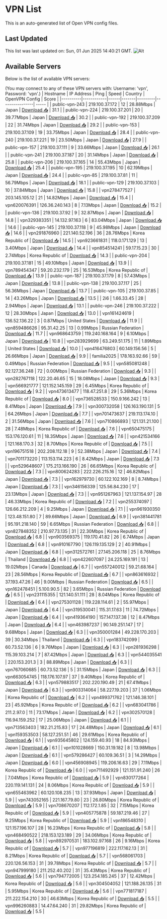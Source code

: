 # VPN List

This is an auto-generated list of Open VPN config files.

## Last Updated

This list was last updated on: Sun, 01 Jun 2025 14:40:21 GMT.
![Alt](https://repobeats.axiom.co/api/embed/186b98318ef1479477931607c1ad7d823f12451f.svg "Repobeats analytics image")

## Available Servers

Below is the list of available VPN servers:

(You may connect to any of these VPN servers with: Username: 'vpn', Password: 'vpn'.)
| Hostname | IP Address | Ping | Speed | Country | OpenVPN Config | Score |
|----------|------------|------|-------|---------|----------------| ----- |
| public-vpn-243 | 219.100.37.172 | 12 | 28.88Mbps | Japan | [Download 📥](./configs/server_0_JP.ovpn) | 31.1 |
| public-vpn-224 | 219.100.37.201 | 20 | 39.77Mbps | Japan | [Download 📥](./configs/server_1_JP.ovpn) | 30.2 |
| public-vpn-192 | 219.100.37.209 | 22 | 31.74Mbps | Japan | [Download 📥](./configs/server_2_JP.ovpn) | 29.2 |
| public-vpn-153 | 219.100.37.109 | 19 | 33.75Mbps | Japan | [Download 📥](./configs/server_3_JP.ovpn) | 28.4 |
| public-vpn-240 | 219.100.37.221 | 19 | 23.50Mbps | Japan | [Download 📥](./configs/server_4_JP.ovpn) | 27.9 |
| public-vpn-157 | 219.100.37.111 | 9 | 33.66Mbps | Japan | [Download 📥](./configs/server_5_JP.ovpn) | 26.1 |
| public-vpn-241 | 219.100.37.187 | 20 | 31.14Mbps | Japan | [Download 📥](./configs/server_6_JP.ovpn) | 25.8 |
| public-vpn-206 | 219.100.37.165 | 14 | 55.43Mbps | Japan | [Download 📥](./configs/server_7_JP.ovpn) | 25.4 |
| public-vpn-195 | 219.100.37.195 | 10 | 62.19Mbps | Japan | [Download 📥](./configs/server_8_JP.ovpn) | 24.4 |
| public-vpn-85 | 219.100.37.81 | 11 | 56.79Mbps | Japan | [Download 📥](./configs/server_9_JP.ovpn) | 18.1 |
| public-vpn-129 | 219.100.37.103 | 10 | 37.84Mbps | Japan | [Download 📥](./configs/server_10_JP.ovpn) | 15.8 |
| vpn278477527 | 203.145.105.12 | 21 | 14.82Mbps | Japan | [Download 📥](./configs/server_11_JP.ovpn) | 15.4 |
| vpn620076391 | 126.36.240.143 | 8 | 7.13Mbps | Japan | [Download 📥](./configs/server_12_JP.ovpn) | 15.2 |
| public-vpn-136 | 219.100.37.92 | 9 | 32.87Mbps | Japan | [Download 📥](./configs/server_13_JP.ovpn) | 14.8 |
| vpn329383351 | 14.132.97.163 | 6 | 83.04Mbps | Japan | [Download 📥](./configs/server_14_JP.ovpn) | 14.6 |
| public-vpn-145 | 219.100.37.118 | 9 | 45.98Mbps | Japan | [Download 📥](./configs/server_15_JP.ovpn) | 14.6 |
| vpn291876960 | 221.140.52.196 | 36 | 28.76Mbps | Korea Republic of | [Download 📥](./configs/server_16_KR.ovpn) | 14.5 |
| vpn923661831 | 118.0.171.129 | 13 | 3.40Mbps | Japan | [Download 📥](./configs/server_17_JP.ovpn) | 14.4 |
| vpn854514241 | 59.17.15.23 | 30 | 2.74Mbps | Korea Republic of | [Download 📥](./configs/server_18_KR.ovpn) | 14.3 |
| public-vpn-204 | 219.100.37.181 | 15 | 49.10Mbps | Japan | [Download 📥](./configs/server_19_JP.ovpn) | 13.9 |
| vpn789454347 | 59.20.232.179 | 25 | 16.53Mbps | Korea Republic of | [Download 📥](./configs/server_20_KR.ovpn) | 13.9 |
| public-vpn-187 | 219.100.37.179 | 8 | 57.43Mbps | Japan | [Download 📥](./configs/server_21_JP.ovpn) | 13.8 |
| public-vpn-138 | 219.100.37.117 | 25 | 56.36Mbps | Japan | [Download 📥](./configs/server_22_JP.ovpn) | 13.7 |
| public-vpn-105 | 219.100.37.85 | 14 | 43.26Mbps | Japan | [Download 📥](./configs/server_23_JP.ovpn) | 13.5 |
| 2i6 | 1.66.33.45 | 28 | 2.94Mbps | Japan | [Download 📥](./configs/server_24_JP.ovpn) | 13.1 |
| public-vpn-246 | 219.100.37.222 | 12 | 28.30Mbps | Japan | [Download 📥](./configs/server_25_JP.ovpn) | 13.0 |
| vpn161424619 | 136.52.136.22 | 3 | 0.87Mbps | United States | [Download 📥](./configs/server_26_US.ovpn) | 11.9 |
| vpn859486626 | 95.31.42.25 | 13 | 0.99Mbps | Russian Federation | [Download 📥](./configs/server_27_RU.ovpn) | 11.7 |
| vpn968643759 | 119.240.168.164 | 9 | 6.10Mbps | Japan | [Download 📥](./configs/server_28_JP.ovpn) | 10.8 |
| vpn283929699 | 63.249.51.175 | 11 | 1.89Mbps | United States | [Download 📥](./configs/server_29_US.ovpn) | 10.0 |
| vpn416476803 | 60.149.156.56 | 5 | 26.66Mbps | Japan | [Download 📥](./configs/server_30_JP.ovpn) | 9.9 |
| familia2025 | 178.163.92.66 | 59 | 0.49Mbps | Russian Federation | [Download 📥](./configs/server_31_RU.ovpn) | 9.5 |
| vpn585081248 | 92.127.36.248 | 72 | 0.00Mbps | Russian Federation | [Download 📥](./configs/server_32_RU.ovpn) | 9.3 |
| vpn282767118 | 122.20.46.65 | 15 | 18.08Mbps | Japan | [Download 📥](./configs/server_33_JP.ovpn) | 9.3 |
| vpn566921777 | 121.152.145.159 | 29 | 6.45Mbps | Korea Republic of | [Download 📥](./configs/server_34_KR.ovpn) | 9.2 |
| vpn473613477 | 118.47.251.8 | 29 | 5.36Mbps | Korea Republic of | [Download 📥](./configs/server_35_KR.ovpn) | 8.0 |
| vpn736528533 | 150.9.166.242 | 13 | 8.41Mbps | Japan | [Download 📥](./configs/server_36_JP.ovpn) | 7.9 |
| vpn300732058 | 126.163.190.131 | 5 | 64.26Mbps | Japan | [Download 📥](./configs/server_37_JP.ovpn) | 7.7 |
| vpn701473637 | 219.113.174.10 | 2 | 31.56Mbps | Japan | [Download 📥](./configs/server_38_JP.ovpn) | 7.6 |
| vpn710866893 | 121.131.21.100 | 28 | 7.48Mbps | Korea Republic of | [Download 📥](./configs/server_39_KR.ovpn) | 7.6 |
| vpn650475175 | 153.176.120.61 | 11 | 18.35Mbps | Japan | [Download 📥](./configs/server_40_JP.ovpn) | 7.6 |
| vpn421534166 | 121.168.170.3 | 32 | 8.70Mbps | Korea Republic of | [Download 📥](./configs/server_41_KR.ovpn) | 7.5 |
| vpn196751518 | 202.208.112.18 | 9 | 52.38Mbps | Japan | [Download 📥](./configs/server_42_JP.ovpn) | 7.4 |
| vpn701173220 | 113.153.114.223 | 6 | 8.42Mbps | Japan | [Download 📥](./configs/server_43_JP.ovpn) | 7.3 |
| vpn529648607 | 175.213.166.190 | 26 | 66.65Mbps | Korea Republic of | [Download 📥](./configs/server_44_KR.ovpn) | 7.3 |
| vpn800624283 | 222.226.215.16 | 12 | 46.82Mbps | Japan | [Download 📥](./configs/server_45_JP.ovpn) | 7.3 |
| vpn162979730 | 60.122.102.169 | 8 | 8.74Mbps | Japan | [Download 📥](./configs/server_46_JP.ovpn) | 7.3 |
| vpn346156339 | 125.56.84.230 | 17 | 23.13Mbps | Japan | [Download 📥](./configs/server_47_JP.ovpn) | 7.3 |
| vpn951267963 | 121.137.154.97 | 28 | 46.33Mbps | Korea Republic of | [Download 📥](./configs/server_48_KR.ovpn) | 7.2 |
| vpn255374097 | 126.66.212.209 | 4 | 9.25Mbps | Japan | [Download 📥](./configs/server_49_JP.ovpn) | 7.1 |
| vpn961930350 | 123.48.151.80 | 7 | 89.66Mbps | Japan | [Download 📥](./configs/server_50_JP.ovpn) | 6.9 |
| vpn381441781 | 95.191.218.140 | 59 | 6.65Mbps | Russian Federation | [Download 📥](./configs/server_51_RU.ovpn) | 6.8 |
| vpn827848352 | 210.97.73.135 | 31 | 22.30Mbps | Korea Republic of | [Download 📥](./configs/server_52_KR.ovpn) | 6.8 |
| vpn903569375 | 119.170.41.82 | 26 | 6.74Mbps | Japan | [Download 📥](./configs/server_53_JP.ovpn) | 6.8 |
| vpn910167790 | 126.119.135.129 | 2 | 40.91Mbps | Japan | [Download 📥](./configs/server_54_JP.ovpn) | 6.8 |
| vpn312572761 | 27.145.206.118 | 25 | 8.76Mbps | Thailand | [Download 📥](./configs/server_55_TH.ovpn) | 6.8 |
| vpn422607097 | 24.225.169.191 | 13 | 19.02Mbps | Canada | [Download 📥](./configs/server_56_CA.ovpn) | 6.7 |
| vpn557240012 | 59.21.68.164 | 23 | 28.56Mbps | Korea Republic of | [Download 📥](./configs/server_57_KR.ovpn) | 6.7 |
| vpn863616932 | 37.193.47.26 | 46 | 9.00Mbps | Russian Federation | [Download 📥](./configs/server_58_RU.ovpn) | 6.5 |
| vpn162478451 | 5.100.90.5 | 82 | 3.65Mbps | Russian Federation | [Download 📥](./configs/server_59_RU.ovpn) | 6.5 |
| vpn231115355 | 121.140.51.111 | 28 | 8.04Mbps | Korea Republic of | [Download 📥](./configs/server_60_KR.ovpn) | 6.4 |
| vpn275301128 | 119.228.114.61 | 2 | 55.97Mbps | Japan | [Download 📥](./configs/server_61_JP.ovpn) | 6.4 |
| vpn319530041 | 115.31.17.63 | 11 | 74.72Mbps | Japan | [Download 📥](./configs/server_62_JP.ovpn) | 6.4 |
| vpn419364190 | 157.147.137.38 | 12 | 8.47Mbps | Japan | [Download 📥](./configs/server_63_JP.ovpn) | 6.4 |
| vpn463987237 | 90.149.251.147 | 17 | 9.68Mbps | Japan | [Download 📥](./configs/server_64_JP.ovpn) | 6.3 |
| vpn350001284 | 49.228.170.203 | 39 | 30.34Mbps | Thailand | [Download 📥](./configs/server_65_TH.ovpn) | 6.3 |
| vpn183742099 | 60.73.52.136 | 6 | 9.76Mbps | Japan | [Download 📥](./configs/server_66_JP.ovpn) | 6.3 |
| vpn281936298 | 115.39.103.214 | 7 | 87.42Mbps | Japan | [Download 📥](./configs/server_67_JP.ovpn) | 6.3 |
| vpn544035541 | 220.153.201.3 | 3 | 88.89Mbps | Japan | [Download 📥](./configs/server_68_JP.ovpn) | 6.3 |
| vpn767060685 | 60.73.52.136 | 5 | 31.15Mbps | Japan | [Download 📥](./configs/server_69_JP.ovpn) | 6.3 |
| vpn663054745 | 118.176.107.97 | 37 | 9.40Mbps | Korea Republic of | [Download 📥](./configs/server_70_KR.ovpn) | 6.3 |
| vpn579883517 | 202.220.190.49 | 21 | 67.41Mbps | Japan | [Download 📥](./configs/server_71_JP.ovpn) | 6.3 |
| vpn903314064 | 58.227.19.203 | 37 | 1.06Mbps | Korea Republic of | [Download 📥](./configs/server_72_KR.ovpn) | 6.2 |
| vpn499371762 | 121.146.38.101 | 23 | 45.92Mbps | Korea Republic of | [Download 📥](./configs/server_73_KR.ovpn) | 6.2 |
| vpn683041786 | 211.2.97.0 | 11 | 73.17Mbps | Japan | [Download 📥](./configs/server_74_JP.ovpn) | 6.2 |
| vpn302570128 | 116.94.159.252 | 17 | 25.06Mbps | Japan | [Download 📥](./configs/server_75_JP.ovpn) | 6.1 |
| vpn713563403 | 182.21.215.83 | 17 | 24.48Mbps | Japan | [Download 📥](./configs/server_76_JP.ovpn) | 6.1 |
| vpn159353503 | 58.127.251.51 | 46 | 29.61Mbps | Korea Republic of | [Download 📥](./configs/server_77_KR.ovpn) | 6.1 |
| vpn935645802 | 124.159.40.93 | 18 | 84.93Mbps | Japan | [Download 📥](./configs/server_78_JP.ovpn) | 6.1 |
| vpn101028669 | 150.31.19.182 | 8 | 13.98Mbps | Japan | [Download 📥](./configs/server_79_JP.ovpn) | 6.1 |
| vpn579286427 | 60.109.36.51 | 3 | 14.29Mbps | Japan | [Download 📥](./configs/server_80_JP.ovpn) | 6.0 |
| vpn456908945 | 119.206.16.63 | 29 | 7.11Mbps | Korea Republic of | [Download 📥](./configs/server_81_KR.ovpn) | 6.0 |
| vpn711492929 | 121.151.91.240 | 26 | 7.04Mbps | Korea Republic of | [Download 📥](./configs/server_82_KR.ovpn) | 5.9 |
| vpn830177264 | 220.119.141.131 | 24 | 8.06Mbps | Korea Republic of | [Download 📥](./configs/server_83_KR.ovpn) | 5.9 |
| vpn655463962 | 60.120.108.235 | 13 | 37.93Mbps | Japan | [Download 📥](./configs/server_84_JP.ovpn) | 5.9 |
| vpn743052165 | 221.167.79.80 | 23 | 26.80Mbps | Korea Republic of | [Download 📥](./configs/server_85_KR.ovpn) | 5.9 |
| vpn708670207 | 112.172.1.85 | 32 | 7.15Mbps | Korea Republic of | [Download 📥](./configs/server_86_KR.ovpn) | 5.9 |
| vpn405775878 | 59.187.219.46 | 27 | 9.25Mbps | Korea Republic of | [Download 📥](./configs/server_87_KR.ovpn) | 5.9 |
| vpn186548310 | 121.157.196.107 | 28 | 16.23Mbps | Korea Republic of | [Download 📥](./configs/server_88_KR.ovpn) | 5.8 |
| vpn468490522 | 218.153.123.189 | 29 | 34.06Mbps | Korea Republic of | [Download 📥](./configs/server_89_KR.ovpn) | 5.8 |
| vpn892970531 | 183.102.97.168 | 26 | 9.16Mbps | Korea Republic of | [Download 📥](./configs/server_90_KR.ovpn) | 5.7 |
| vpn977196819 | 222.117.162.13 | 31 | 8.21Mbps | Korea Republic of | [Download 📥](./configs/server_91_KR.ovpn) | 5.7 |
| vpn568061703 | 220.126.56.153 | 31 | 39.78Mbps | Korea Republic of | [Download 📥](./configs/server_92_KR.ovpn) | 5.7 |
| vpn947999180 | 211.252.40.202 | 31 | 35.43Mbps | Korea Republic of | [Download 📥](./configs/server_93_KR.ovpn) | 5.6 |
| vpn794772005 | 123.254.185.245 | 37 | 12.42Mbps | Korea Republic of | [Download 📥](./configs/server_94_KR.ovpn) | 5.6 |
| vpn304504052 | 121.188.26.135 | 31 | 5.95Mbps | Korea Republic of | [Download 📥](./configs/server_95_KR.ovpn) | 5.6 |
| vpn771817187 | 211.222.154.210 | 30 | 46.63Mbps | Korea Republic of | [Download 📥](./configs/server_96_KR.ovpn) | 5.5 |
| vpn996260883 | 14.47.64.240 | 31 | 29.82Mbps | Korea Republic of | [Download 📥](./configs/server_97_KR.ovpn) | 5.5 |
